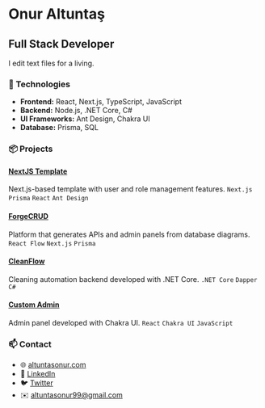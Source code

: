 # Onur Altuntaş

## Full Stack Developer

I edit text files for a living.

### 🔧 Technologies

- **Frontend:** React, Next.js, TypeScript, JavaScript
- **Backend:** Node.js, .NET Core, C#
- **UI Frameworks:** Ant Design, Chakra UI
- **Database:** Prisma, SQL

### 📦 Projects

#### [NextJS Template](https://github.com/Onurlulardan/nextjstemplate)
Next.js-based template with user and role management features.
`Next.js` `Prisma` `React` `Ant Design`

#### [ForgeCRUD](https://github.com/Onurlulardan/forgecrudio)
Platform that generates APIs and admin panels from database diagrams.
`React Flow` `Next.js` `Prisma`

#### [CleanFlow](https://github.com/Onurlulardan/cleanFlow)
Cleaning automation backend developed with .NET Core.
`.NET Core` `Dapper` `C#`

#### [Custom Admin](https://github.com/Onurlulardan/customadmin)
Admin panel developed with Chakra UI.
`React` `Chakra UI` `JavaScript`

### 📫 Contact

- 🌐 [altuntasonur.com](https://altuntasonur.com/en)
- 💼 [LinkedIn](https://linkedin.com/in/onur-altuntas99)
- 🐦 [Twitter](https://twitter.com/altuntasonur99)
- ✉️ [altuntasonur99@gmail.com](mailto:altuntasonur99@gmail.com)
